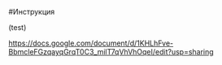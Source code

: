 #Инструкция

(test)

https://docs.google.com/document/d/1KHLhFve-BbmcleFGzqayqGrqT0C3_milT7qVhVhOqeI/edit?usp=sharing
